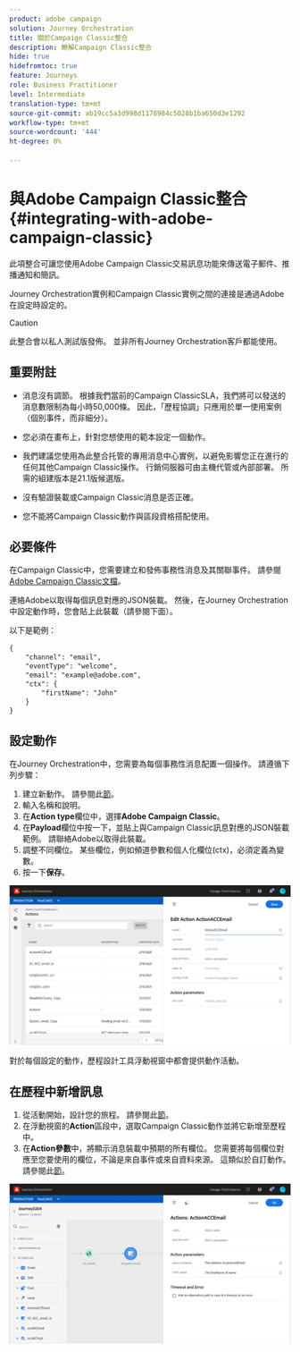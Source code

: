 ```yaml
---
product: adobe campaign
solution: Journey Orchestration
title: 關於Campaign Classic整合
description: 瞭解Campaign Classic整合
hide: true
hidefromtoc: true
feature: Journeys
role: Business Practitioner
level: Intermediate
translation-type: tm+mt
source-git-commit: ab19cc5a3d998d1178984c5028b1ba650d3e1292
workflow-type: tm+mt
source-wordcount: '444'
ht-degree: 0%

---
```



# 與Adobe Campaign Classic整合{#integrating-with-adobe-campaign-classic}

此項整合可讓您使用Adobe Campaign Classic交易訊息功能來傳送電子郵件、推播通知和簡訊。

Journey Orchestration實例和Campaign Classic實例之間的連接是通過Adobe在設定時設定的。

>[!CAUTION]
>
> 此整合會以私人測試版發佈。 並非所有Journey Orchestration客戶都能使用。

## 重要附註

* 消息沒有調節。 根據我們當前的Campaign ClassicSLA，我們將可以發送的消息數限制為每小時50,000條。 因此，「歷程協調」只應用於單一使用案例（個別事件，而非細分）。

* 您必須在畫布上，針對您想使用的範本設定一個動作。

* 我們建議您使用為此整合托管的專用消息中心實例，以避免影響您正在進行的任何其他Campaign Classic操作。 行銷伺服器可由主機代管或內部部署。 所需的組建版本是21.1版候選版。

* 沒有驗證裝載或Campaign Classic消息是否正確。

* 您不能將Campaign Classic動作與區段資格搭配使用。

## 必要條件

在Campaign Classic中，您需要建立和發佈事務性消息及其關聯事件。 請參閱[Adobe Campaign Classic文檔](https://experienceleague.adobe.com/docs/campaign-classic/using/transactional-messaging/introduction/about-transactional-messaging.html#transactional-messaging)。

連絡Adobe以取得每個訊息對應的JSON裝載。 然後，在Journey Orchestration中設定動作時，您會貼上此裝載（請參閱下面）。

以下是範例：

```
{
    "channel": "email",
    "eventType": "welcome",
    "email": "example@adobe.com",
    "ctx": {
        "firstName": "John"
    }
}
```

## 設定動作

在Journey Orchestration中，您需要為每個事務性消息配置一個操作。 請遵循下列步驟：

1. 建立新動作。 請參閱此[節](../action/action.md)。
1. 輸入名稱和說明。
1. 在&#x200B;**Action type**&#x200B;欄位中，選擇&#x200B;**Adobe Campaign Classic**。
1. 在&#x200B;**Payload**&#x200B;欄位中按一下，並貼上與Campaign Classic訊息對應的JSON裝載範例。 請聯絡Adobe以取得此裝載。
1. 調整不同欄位。 某些欄位，例如頻道參數和個人化欄位(ctx)，必須定義為變數。
1. 按一下&#x200B;**保存**。

![](../assets/accintegration1.png)

對於每個設定的動作，歷程設計工具浮動視窗中都會提供動作活動。

## 在歷程中新增訊息

1. 從活動開始，設計您的旅程。 請參閱此[節](../building-journeys/journey.md)。
1. 在浮動視窗的&#x200B;**Action**&#x200B;區段中，選取Campaign Classic動作並將它新增至歷程中。
1. 在&#x200B;**Action參數**&#x200B;中，將顯示消息裝載中預期的所有欄位。 您需要將每個欄位對應至您要使用的欄位，不論是來自事件或來自資料來源。 這類似於自訂動作。 請參閱此[節](../building-journeys/using-custom-actions.md)。

![](../assets/accintegration2.png)

